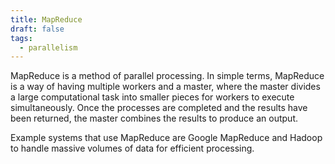 ```yaml
---
title: MapReduce
draft: false
tags:
  - parallelism
---
```

MapReduce is a method of parallel processing.  In simple terms, MapReduce is a way of having multiple workers and a master, where the master divides a large computational task into smaller pieces for workers to execute simultaneously. Once the processes are completed and the results have been returned, the master combines the results to produce an output.

Example systems that use MapReduce are Google MapReduce and Hadoop to handle massive volumes of data for efficient processing.